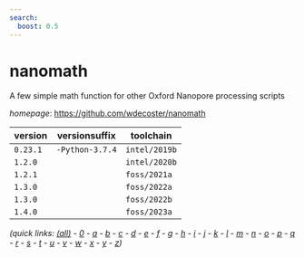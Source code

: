 ```yaml
---
search:
  boost: 0.5
---
```

# nanomath

A few simple math function for other Oxford Nanopore processing scripts

*homepage*: <https://github.com/wdecoster/nanomath>

version | versionsuffix | toolchain
--------|---------------|----------
``0.23.1`` | ``-Python-3.7.4`` | ``intel/2019b``
``1.2.0`` |  | ``intel/2020b``
``1.2.1`` |  | ``foss/2021a``
``1.3.0`` |  | ``foss/2022a``
``1.3.0`` |  | ``foss/2022b``
``1.4.0`` |  | ``foss/2023a``


*(quick links: [(all)](../index.md) - [0](../0/index.md) - [a](../a/index.md) - [b](../b/index.md) - [c](../c/index.md) - [d](../d/index.md) - [e](../e/index.md) - [f](../f/index.md) - [g](../g/index.md) - [h](../h/index.md) - [i](../i/index.md) - [j](../j/index.md) - [k](../k/index.md) - [l](../l/index.md) - [m](../m/index.md) - [n](../n/index.md) - [o](../o/index.md) - [p](../p/index.md) - [q](../q/index.md) - [r](../r/index.md) - [s](../s/index.md) - [t](../t/index.md) - [u](../u/index.md) - [v](../v/index.md) - [w](../w/index.md) - [x](../x/index.md) - [y](../y/index.md) - [z](../z/index.md))*

